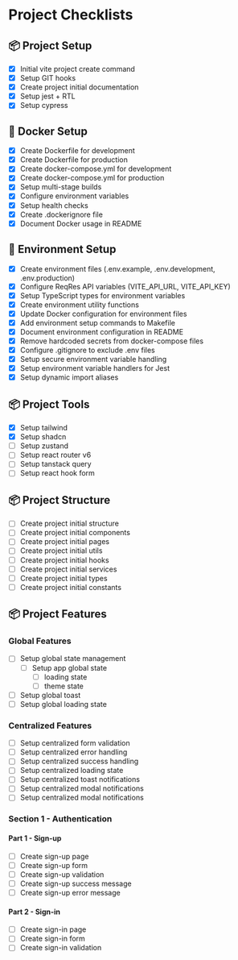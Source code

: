 # Project Checklists

## 📦 Project Setup

- [x] Initial vite project create command
- [x] Setup GIT hooks
- [x] Create project initial documentation
- [x] Setup jest + RTL
- [x] Setup cypress

## 🐳 Docker Setup

- [x] Create Dockerfile for development
- [x] Create Dockerfile for production
- [x] Create docker-compose.yml for development
- [x] Create docker-compose.yml for production
- [x] Setup multi-stage builds
- [x] Configure environment variables
- [x] Setup health checks
- [x] Create .dockerignore file
- [x] Document Docker usage in README

## 🔧 Environment Setup

- [x] Create environment files (.env.example, .env.development, .env.production)
- [x] Configure ReqRes API variables (VITE_API_URL, VITE_API_KEY)
- [x] Setup TypeScript types for environment variables
- [x] Create environment utility functions
- [x] Update Docker configuration for environment files
- [x] Add environment setup commands to Makefile
- [x] Document environment configuration in README
- [x] Remove hardcoded secrets from docker-compose files
- [x] Configure .gitignore to exclude .env files
- [x] Setup secure environment variable handling
- [x] Setup environment variable handlers for Jest
- [x] Setup dynamic import aliases

## 📦 Project Tools

- [x] Setup tailwind
- [x] Setup shadcn
- [ ] Setup zustand
- [ ] Setup react router v6
- [ ] Setup tanstack query
- [ ] Setup react hook form

## 📦 Project Structure

- [ ] Create project initial structure
- [ ] Create project initial components
- [ ] Create project initial pages
- [ ] Create project initial utils
- [ ] Create project initial hooks
- [ ] Create project initial services
- [ ] Create project initial types
- [ ] Create project initial constants

## 📦 Project Features

### Global Features

- [ ] Setup global state management
  - [ ] Setup app global state
    - [ ] loading state
    - [ ] theme state

- [ ] Setup global toast
- [ ] Setup global loading state

### Centralized Features

- [ ] Setup centralized form validation
- [ ] Setup centralized error handling
- [ ] Setup centralized success handling
- [ ] Setup centralized loading state
- [ ] Setup centralized toast notifications
- [ ] Setup centralized modal notifications
- [ ] Setup centralized modal notifications

### Section 1 - Authentication

#### Part 1 - Sign-up

- [ ] Create sign-up page
- [ ] Create sign-up form
- [ ] Create sign-up validation
- [ ] Create sign-up success message
- [ ] Create sign-up error message

#### Part 2 - Sign-in

- [ ] Create sign-in page
- [ ] Create sign-in form
- [ ] Create sign-in validation
